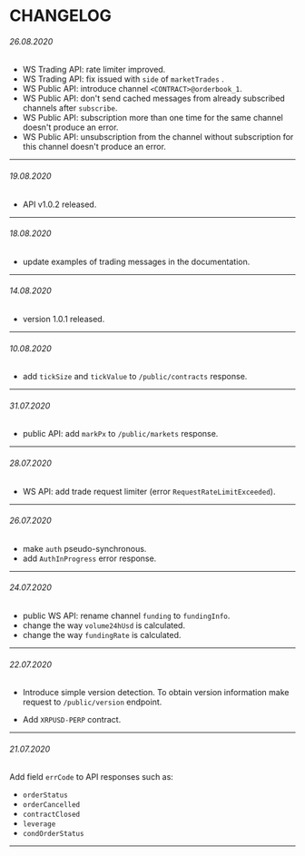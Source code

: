 # CHANGELOG

###### 26.08.2020

- WS Trading API: rate limiter improved.
- WS Trading API: fix issued with `side` of `marketTrades` .
- WS Public API: introduce channel `<CONTRACT>@orderbook_1`. 
- WS Public API: don't send cached messages from already subscribed channels after `subscribe`.
- WS Public API: subscription more than one time for the same channel doesn't produce an error.
- WS Public API: unsubscription from the channel without subscription for this channel doesn't produce an error.

------

###### 19.08.2020

- API v1.0.2 released.

------

###### 18.08.2020

- update examples of trading messages in the documentation.

------

###### 14.08.2020

- version 1.0.1 released.

------

###### 10.08.2020

- add `tickSize` and `tickValue` to `/public/contracts` response.

------

###### 31.07.2020

- public API: add `markPx` to `/public/markets` response.

------

###### 28.07.2020

- WS API: add trade request limiter (error `RequestRateLimitExceeded`).

------

###### 26.07.2020

- make `auth` pseudo-synchronous.
- add `AuthInProgress` error response.

------

###### 24.07.2020

- public WS API: rename channel `funding` to `fundingInfo`.
- change the way `volume24hUsd` is calculated.
- change the way `fundingRate` is calculated.

------

###### 22.07.2020

- Introduce simple version detection. To obtain version information make request to `/public/version` endpoint.

- Add `XRPUSD-PERP` contract.

------

###### 21.07.2020

Add field `errCode` to API responses such as:

- `orderStatus`
- `orderCancelled`
- `contractClosed`
- `leverage`
- `condOrderStatus`

------

